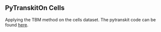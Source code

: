 ## PyTranskitOn Cells
Applying the TBM method on the cells dataset. The pytranskit code can be found [here](https://github.com/rohdelab/PyTransKit).